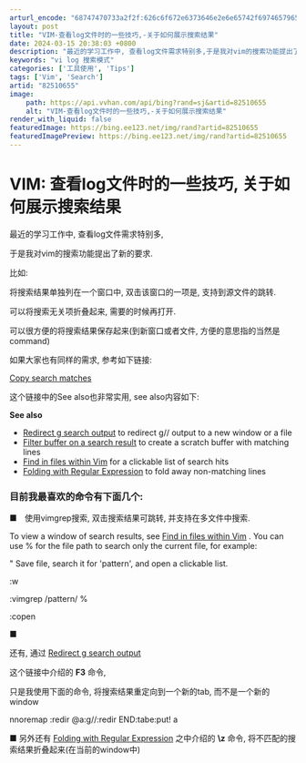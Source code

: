 ```yaml
---
arturl_encode: "68747470733a2f2f:626c6f672e6373646e2e6e65742f69746579655f3230303230:2f61727469636c652f64657461696c732f3832353130363535"
layout: post
title: "VIM-查看log文件时的一些技巧,-关于如何展示搜索结果"
date: 2024-03-15 20:38:03 +0800
description: "最近的学习工作中, 查看log文件需求特别多,于是我对vim的搜索功能提出了"
keywords: "vi log 搜索模式"
categories: ['工具使用', 'Tips']
tags: ['Vim', 'Search']
artid: "82510655"
image:
    path: https://api.vvhan.com/api/bing?rand=sj&artid=82510655
    alt: "VIM-查看log文件时的一些技巧,-关于如何展示搜索结果"
render_with_liquid: false
featuredImage: https://bing.ee123.net/img/rand?artid=82510655
featuredImagePreview: https://bing.ee123.net/img/rand?artid=82510655
---
```


# VIM: 查看log文件时的一些技巧, 关于如何展示搜索结果

最近的学习工作中, 查看log文件需求特别多,

于是我对vim的搜索功能提出了新的要求.

比如:

将搜索结果单独列在一个窗口中, 双击该窗口的一项是, 支持到源文件的跳转.

可以将搜索无关项折叠起来, 需要的时候再打开.

可以很方便的将搜索结果保存起来(到新窗口或者文件, 方便的意思指的当然是command)

如果大家也有同样的需求, 参考如下链接:

[Copy search matches](http://vim.wikia.com/wiki/Copy_search_matches)

这个链接中的See also也非常实用, see also内容如下:

**See also**

* [Redirect g search output](http://vim.wikia.com/wiki/VimTip1063 "VimTip1063")
  to redirect g// output to a new window or a file
* [Filter buffer on a search result](http://vim.wikia.com/wiki/VimTip1557 "VimTip1557")
  to create a scratch buffer with matching lines
* [Find in files within Vim](http://vim.wikia.com/wiki/VimTip1543 "VimTip1543")
  for a clickable list of search hits
* [Folding with Regular Expression](http://vim.wikia.com/wiki/VimTip282 "VimTip282")
  to fold away non-matching lines

### 目前我最喜欢的命令有下面几个:

■　使用vimgrep搜索, 双击搜索结果可跳转, 并支持在多文件中搜索.

To view a window of search results, see
[Find in files within Vim](http://vim.wikia.com/wiki/VimTip1543 "VimTip1543")
. You can use % for the file path to search only the current file, for example:

" Save file, search it for 'pattern', and open a clickable list.
  
:w
  
:vimgrep /pattern/ %
  
:copen

■

还有, 通过
[Redirect g search output](http://vim.wikia.com/wiki/VimTip1063 "VimTip1063")

这个链接中介绍的
**F3**
命令,

只是我使用下面的命令, 将搜索结果重定向到一个新的tab, 而不是一个新的window

nnoremap <silent> <F3> :redir @a<CR>:g//<CR>:redir END<CR>:tabe<CR>:put! a<CR>

■
另外还有
[Folding with Regular Expression](http://vim.wikia.com/wiki/VimTip282 "VimTip282")
之中介绍的
**\z**
命令, 将不匹配的搜索结果折叠起来(在当前的window中)